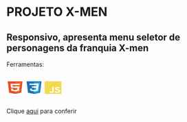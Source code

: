 <h1>PROJETO X-MEN</h1>
<p>

<h2>Responsivo, apresenta menu seletor de personagens da franquia X-men</h2>

<p> Ferramentas:</p>
 <div style="display: inline_block"><br>  
  <img align="center" alt="HTML" height="30" width="40" src="https://raw.githubusercontent.com/devicons/devicon/master/icons/html5/html5-original.svg">
  <img align="center" alt="CSS" height="30" width="40" src="https://raw.githubusercontent.com/devicons/devicon/master/icons/css3/css3-original.svg">
  <img align="center" alt="Js" height="30" width="40" src="https://raw.githubusercontent.com/devicons/devicon/master/icons/javascript/javascript-plain.svg">
 </div>

<div>
<br>

Clique [aqui][pagina] para conferir

 </div>

[pagina]: https://alexmacol.github.io/projeto-xmen/
